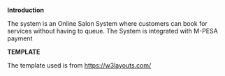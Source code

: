 **Introduction**

The system is an Online Salon System where customers can book for services without having to queue.
The System is integrated with M-PESA payment

**TEMPLATE**

The template used is from https://w3layouts.com/